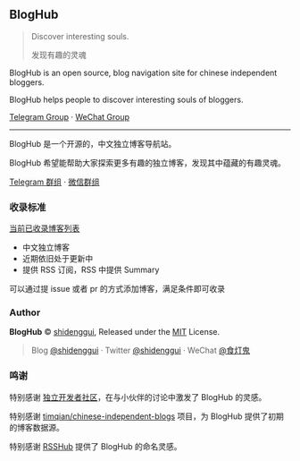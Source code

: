 ## BlogHub

> Discover interesting souls.
>
> 发现有趣的灵魂


BlogHub is an open source, blog navigation site for chinese independent bloggers.

BlogHub helps people to discover interesting souls of bloggers.

[Telegram Group](https://t.me/joinchat/Mym6_xbkNZf32E6ycPlwXQ) · [WeChat Group](https://gitee.com/shidenggui/assets/raw/master/uPic/fAwsKc.jpg)

---

BlogHub 是一个开源的，中文独立博客导航站。

BlogHub 希望能帮助大家探索更多有趣的独立博客，发现其中蕴藏的有趣灵魂。

[Telegram 群组](https://t.me/joinchat/Mym6_xbkNZf32E6ycPlwXQ) · [微信群组](https://gitee.com/shidenggui/assets/raw/master/uPic/fAwsKc.jpg)

### 收录标准

[当前已收录博客列表](./backend/assets/blogs-original.csv)

* 中文独立博客
* 近期依旧处于更新中
* 提供 RSS 订阅，RSS 中提供 Summary

可以通过提 issue 或者 pr 的方式添加博客，满足条件即可收录

### Author

**BlogHub** © [shidenggui](https://github.com/shidenggui), Released under the [MIT](./LICENSE) License.<br>

> Blog [@shidenggui](https://shidenggui.com) · Twitter [@shidenggui](https://twitter.com/DIYgod) · WeChat [@食灯鬼](https://gitee.com/shidenggui/assets/raw/master/uPic/a22JuZ.jpg)

### 鸣谢

特别感谢 [独立开发者社区](https://indiehackers.net/)，在与小伙伴的讨论中激发了 BlogHub 的灵感。

特别感谢 [timqian/chinese-independent-blogs](https://github.com/timqian/chinese-independent-blogs) 项目，为 BlogHub 提供了初期的博客数据源。

特别感谢 [RSSHub](https://github.com/DIYgod/RSSHub) 提供了 BlogHub 的命名灵感。




